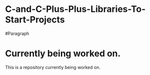 # C-and-C-Plus-Plus-Libraries-To-Start-Projects
#Paragraph
<h1>Currently being worked on.</h1>
<p>This is a repository currently being worked on.</p>

